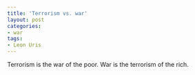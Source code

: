 ```yaml
---
title: 'Terrorism vs. war'
layout: post
categories:
- war
tags:
- Leon Uris
---
```


Terrorism is the war of the poor. War is the terrorism of the rich.